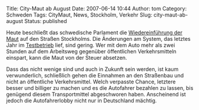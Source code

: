 Title: City-Maut ab August
Date: 2007-06-14 10:44
Author: tom
Category: Schweden
Tags: CityMaut, News, Stockholm, Verkehr
Slug: city-maut-ab-august
Status: published

Heute beschließt das schwedische Parlament die [Wiedereinführung der
Maut](http://www.sr.se/cgi-bin/ekot/artikel.asp?Artikel=1423284) auf den
Straßen Stockholms. Die Änderungen am System, das letztes Jahr im
[Testbetrieb](http://www.fiket.de/index.php?s=maut) lief, sind gering.
Wer mit dem Auto mehr als zwei Stunden auf dem Arbeitsweg gegenüber
öffentlichen Verkehrsmitteln einspart, kann die Maut von der Steuer
absetzen.

Dass das nicht wenige sind und auch in Zukunft sein werden, ist kaum
verwunderlich, schließlich gehen die Einnahmen an den Straßenbau und
nicht an öffentliche Verkehrsmittel. Welch verpasste Chance, letztere
besser und billiger zu machen und es die Autofahrer bezahlen zu lassen,
bis genügend diesem Transportmittel abgeschworen haben. Anscheinend ist
jedoch die Autofahrerlobby nicht nur in Deutschland mächtig.

